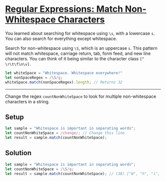 # [Regular Expressions: Match Non-Whitespace Characters](https://learn.freecodecamp.org/javascript-algorithms-and-data-structures/regular-expressions/match-non-whitespace-characters)

You learned about searching for whitespace using `\s`, with a lowercase `s`. You can also search for everything except whitespace.

Search for non-whitespace using `\S`, which is an uppercase `s`. This pattern will not match whitespace, carriage return, tab, form feed, and new line characters. You can think of it being similar to the character class `[^ \r\t\f\n\v]`.

```js
let whiteSpace = "Whitespace. Whitespace everywhere!"
let nonSpaceRegex = /\S/g;
whiteSpace.match(nonSpaceRegex).length; // Returns 32
```

---

Change the regex `countNonWhiteSpace` to look for multiple non-whitespace characters in a string.

## Setup
```js
let sample = "Whitespace is important in separating words";
let countNonWhiteSpace = /change/; // Change this line
let result = sample.match(countNonWhiteSpace);
```

## Solution
```js
let sample = "Whitespace is important in separating words";
let countNonWhiteSpace = /\S/g;
let result = sample.match(countNonWhiteSpace); // (38) ["W", "h", "i", "t", "e", "s", "p", "a", "c", "e", "i", "s", "i", "m", "p", "o", "r", "t", "a", "n", "t", "i", "n", "s", "e", "p", "a", "r", "a", "t", "i", "n", "g", "w", "o", "r", "d", "s"]
```